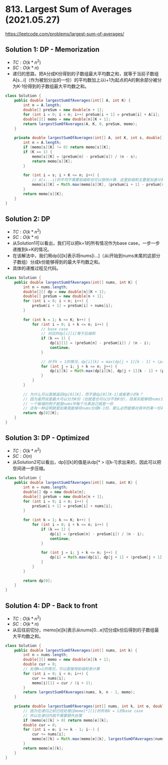 # 813. Largest Sum of Averages (2021.05.27)

https://leetcode.com/problems/largest-sum-of-averages/

## Solution 1: DP - Memorization

- $TC:O(k*n^2)$
- $SC:O(k*n)$
- 递归的思路，把A分成K份得到的子数组最大平均数之和，就等于当前子数组A[s...i]（作为被划分出的一份）的平均数加上以i+1为起点的A的剩余部分被分为K-1份得到的子数组最大平均数之和。

```java
class Solution {
    public double largestSumOfAverages(int[] A, int K) {
        int n = A.length;
        double[] preSum = new double[n + 1];
        for (int i = 0; i < n; i++) preSum[i + 1] = preSum[i] + A[i];
        double[][] memo = new double[n][K + 1];
        return largestSumOfAverages(A, K, 0, preSum, memo);
    }
    
    private double largestSumOfAverages(int[] A, int K, int s, double[] preSum, double[][] memo) {
        int n = A.length;
        if (memo[s][K] != 0) return memo[s][K];
        if (K == 1) {
            memo[s][K] = (preSum[n] - preSum[s]) / (n - s);
            return memo[s][K];
        }
        
        for (int i = s; i + K <= n; i++) {
            // A[s...i]的平均不需要前缀和也可以很快计算，这里前缀和主要是加速计算K == 1的情况
            memo[s][K] = Math.max(memo[s][K], (preSum[i + 1] - preSum[s]) / (i - s + 1) + largestSumOfAverages(A, K - 1, i + 1, preSum, memo));
        }
        return memo[s][K];
    }
}
```

## Solution 2: DP

- $TC:O(k*n^2)$
- $SC:O(k*n)$
- 从Solution1可以看出，我们可以把k=1的所有情况作为base case，一步一步递推到k=K的情况。
- 在该解法中，我们用dp[i][k]表示将nums[i...]（从i开始到nums末尾的这部分子数组）分成k份能够得到的最大平均数之和。
- 具体的递推过程见代码。

```java
class Solution {
    public double largestSumOfAverages(int[] nums, int K) {
        int n = nums.length;
        double[][] dp = new double[n][K + 1];
        double[] preSum = new double[n + 1];
        for (int i = 0; i < n; i++) {
            preSum[i + 1] = preSum[i] + nums[i];
        }
        
        for (int k = 1; k <= K; k++) {
            for (int i = 0; i + k <= n; i++) {
                // base case
                // 对应的dp[i][1]等于后缀和
                if (k == 1) {
                    dp[i][1] = (preSum[n] - preSum[i]) / (n - i);
                    continue;
                }
                
                // 对于k > 1的情况，dp[i][k] = max(dp[j + 1][k - 1] + (preSum[j + 1] - preSum[i]) / (j - i + 1))
                for (int j = i; j + k <= n; j++) {
                    dp[i][k] = Math.max(dp[i][k], dp[j + 1][k - 1] + (preSum[j + 1] - preSum[i]) / (j - i + 1));
                }
            }
        }
        
        // 为什么可以直接返回dp[0][K]，而不是dp[0][K-1]或者更小的k？
        // 因为虽然说是最大可以分为K份（也就是也可以分不到K份），但其实能够把nums分成越多份，结果才能越好
        // 一个极端的例子就是nums中每个元素自己就是一份
        // 还有一种证明就是如果我能够将nums分成K-1份，那么必然能够对其中的某一份再进行切分，且切分后两部分的平均数之和必定大于切分前的那部分
        return dp[0][K];
    }
}
```

## Solution 3: DP - Optimized

- $TC:O(k*n^2)$
- $SC:O(n)$
- 从Solution2可以看出，dp[i][k]的值是从dp[* > i][k-1]求出来的，因此可以把空间进一步压缩。

```java
class Solution {
    public double largestSumOfAverages(int[] nums, int K) {
        int n = nums.length;
        double[] dp = new double[n];
        double[] preSum = new double[n + 1];
        for (int i = 0; i < n; i++) {
            preSum[i + 1] = preSum[i] + nums[i];
        }
        
        for (int k = 1; k <= K; k++) {
            for (int i = 0; i + k <= n; i++) {
                if (k == 1) {
                    dp[i] = (preSum[n] - preSum[i]) / (n - i);
                    continue;
                }
                
                for (int j = i; j + k <= n; j++) {
                    dp[i] = Math.max(dp[i], dp[j + 1] + (preSum[j + 1] - preSum[i]) / (j - i + 1));
                }
            }
        }
        
        return dp[0];
    }
}
```

## Solution 4: DP - Back to front

- $TC:O(k*n^2)$
- $SC:O(k*n)$
- 从后往前切分，memo[e][k]表示从nums[0...e]切分成k份后得到的子数组最大平均数之和。

```java
class Solution {
    public double largestSumOfAverages(int[] nums, int k) {
        int n = nums.length;
        double[][] memo = new double[n][k + 1];
        double cur = 0;
        // 处理k=1的情况，可以直接用前缀和来计算
        for (int i = 0; i < n; i++) {
            cur += nums[i];
            memo[i][1] = cur / (i + 1);
        }
        return largestSumOfAverages(nums, k, n - 1, memo);
    }
    
    private double largestSumOfAverages(int[] nums, int k, int e, double[][] memo) {
        // 因为在递归之前已经处理过memo[*][1]的所有k = 1的base case
        // 所以在递归内就不需要额外处理
        if (memo[e][k] > 0) return memo[e][k];
        double cur = 0;
        for (int i = e; i >= k - 1; i--) {
            cur += nums[i];
            memo[e][k] = Math.max(memo[e][k], largestSumOfAverages(nums, k - 1, i - 1, memo) + cur / (e - i + 1));
        }
        return memo[e][k];
    }
}
```